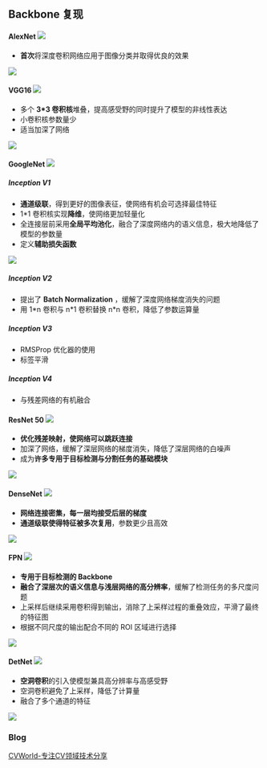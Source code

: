 ## Backbone 复现

#### AlexNet  ![](https://img.shields.io/badge/-AlexNet-brightgreen)

- **首次**将深度卷积网络应用于图像分类并取得优良的效果

![](https://cdn.jsdelivr.net/gh/FYH620/PicGo-Use/imgs/alexnet.png)

#### VGG16  ![](https://img.shields.io/badge/-VGG16-yellow)

- 多个 **3*3 卷积核**堆叠，提高感受野的同时提升了模型的非线性表达
- 小卷积核参数量少
- 适当加深了网络

![](https://cdn.jsdelivr.net/gh/FYH620/PicGo-Use/imgs/vgg16.png)

#### GoogleNet  ![](https://img.shields.io/badge/Inception%20V1-GoogleNet-orange)

##### Inception V1

- **通道级联**，得到更好的图像表征，使网络有机会可选择最佳特征
- 1*1 卷积核实现**降维**，使网络更加轻量化
- 全连接层前采用**全局平均池化**，融合了深度网络内的语义信息，极大地降低了模型的参数量
- 定义**辅助损失函数**

![](https://cdn.jsdelivr.net/gh/FYH620/PicGo-Use/imgs/googlenet.png)

##### Inception V2

- 提出了 **Batch Normalization** ，缓解了深度网络梯度消失的问题
- 用 1*n 卷积与 n\*1 卷积替换 n\*n 卷积，降低了参数运算量

##### Inception V3

- RMSProp 优化器的使用
- 标签平滑

##### Inception V4

- 与残差网络的有机融合

#### ResNet 50  ![](https://img.shields.io/badge/-ResNet%2050-red)

- **优化残差映射，使网络可以跳跃连接**
- 加深了网络，缓解了深层网络的梯度消失，降低了深层网络的白噪声
- 成为**许多专用于目标检测与分割任务的基础模块**

![](https://cdn.jsdelivr.net/gh/FYH620/PicGo-Use/imgs/resnet1.png)

#### DenseNet  ![](https://img.shields.io/badge/-DenseNet-lightgrey)

- **网络连接密集，每一层均接受后层的梯度**
- **通道级联使得特征被多次复用**，参数更少且高效

![](https://cdn.jsdelivr.net/gh/FYH620/PicGo-Use/imgs/desnet3.png)

#### FPN  ![](https://img.shields.io/badge/-FPN-blue)

- **专用于目标检测的 Backbone**
- **融合了深层次的语义信息与浅层网络的高分辨率**，缓解了检测任务的多尺度问题
- 上采样后继续采用卷积得到输出，消除了上采样过程的重叠效应，平滑了最终的特征图
- 根据不同尺度的输出配合不同的 ROI 区域进行选择

![](https://cdn.jsdelivr.net/gh/FYH620/PicGo-Use/imgs/fpn2.png)

#### DetNet  ![](https://img.shields.io/badge/-DetNet-yellowgreen)

- **空洞卷积**的引入使模型兼具高分辨率与高感受野
- 空洞卷积避免了上采样，降低了计算量
- 融合了多个通道的特征

![](https://cdn.jsdelivr.net/gh/FYH620/PicGo-Use/imgs/detnet4.png)

### Blog

[CVWorld-专注CV领域技术分享](http://cvworld.top/index.php/category/paper-and-code/)

